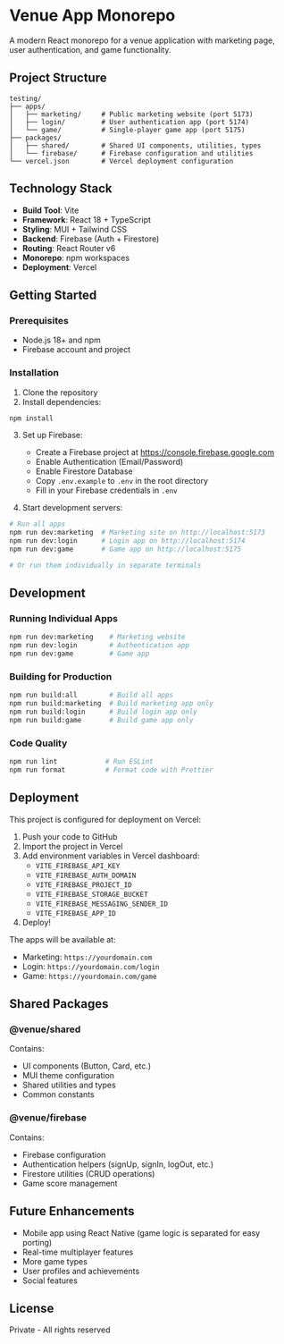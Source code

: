 # Venue App Monorepo

A modern React monorepo for a venue application with marketing page, user authentication, and game functionality.

## Project Structure

```
testing/
├── apps/
│   ├── marketing/     # Public marketing website (port 5173)
│   ├── login/         # User authentication app (port 5174)
│   └── game/          # Single-player game app (port 5175)
├── packages/
│   ├── shared/        # Shared UI components, utilities, types
│   └── firebase/      # Firebase configuration and utilities
└── vercel.json        # Vercel deployment configuration
```

## Technology Stack

- **Build Tool**: Vite
- **Framework**: React 18 + TypeScript
- **Styling**: MUI + Tailwind CSS
- **Backend**: Firebase (Auth + Firestore)
- **Routing**: React Router v6
- **Monorepo**: npm workspaces
- **Deployment**: Vercel

## Getting Started

### Prerequisites

- Node.js 18+ and npm
- Firebase account and project

### Installation

1. Clone the repository
2. Install dependencies:

```bash
npm install
```

3. Set up Firebase:
   - Create a Firebase project at https://console.firebase.google.com
   - Enable Authentication (Email/Password)
   - Enable Firestore Database
   - Copy `.env.example` to `.env` in the root directory
   - Fill in your Firebase credentials in `.env`

4. Start development servers:

```bash
# Run all apps
npm run dev:marketing  # Marketing site on http://localhost:5173
npm run dev:login      # Login app on http://localhost:5174
npm run dev:game       # Game app on http://localhost:5175

# Or run them individually in separate terminals
```

## Development

### Running Individual Apps

```bash
npm run dev:marketing    # Marketing website
npm run dev:login        # Authentication app
npm run dev:game         # Game app
```

### Building for Production

```bash
npm run build:all        # Build all apps
npm run build:marketing  # Build marketing app only
npm run build:login      # Build login app only
npm run build:game       # Build game app only
```

### Code Quality

```bash
npm run lint            # Run ESLint
npm run format          # Format code with Prettier
```

## Deployment

This project is configured for deployment on Vercel:

1. Push your code to GitHub
2. Import the project in Vercel
3. Add environment variables in Vercel dashboard:
   - `VITE_FIREBASE_API_KEY`
   - `VITE_FIREBASE_AUTH_DOMAIN`
   - `VITE_FIREBASE_PROJECT_ID`
   - `VITE_FIREBASE_STORAGE_BUCKET`
   - `VITE_FIREBASE_MESSAGING_SENDER_ID`
   - `VITE_FIREBASE_APP_ID`
4. Deploy!

The apps will be available at:
- Marketing: `https://yourdomain.com`
- Login: `https://yourdomain.com/login`
- Game: `https://yourdomain.com/game`

## Shared Packages

### @venue/shared

Contains:
- UI components (Button, Card, etc.)
- MUI theme configuration
- Shared utilities and types
- Common constants

### @venue/firebase

Contains:
- Firebase configuration
- Authentication helpers (signUp, signIn, logOut, etc.)
- Firestore utilities (CRUD operations)
- Game score management

## Future Enhancements

- Mobile app using React Native (game logic is separated for easy porting)
- Real-time multiplayer features
- More game types
- User profiles and achievements
- Social features

## License

Private - All rights reserved

